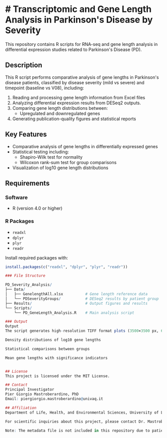 # # Transcriptomic and Gene Length Analysis in Parkinson's Disease by Severity

This repository contains R scripts for RNA-seq and gene length analysis in differential expression studies related to Parkinson's Disease (PD).

## Description

This R script performs comparative analysis of gene lengths in Parkinson's disease patients, classified by disease severity (mild vs severe) and timepoint (baseline vs V08), including:

1. Reading and processing gene length information from Excel files
2. Analyzing differential expression results from DESeq2 outputs.
3. Comparing gene length distributions between:
   - Upregulated and downregulated genes
4. Generating publication-quality figures and statistical reports

## Key Features

- Comparative analysis of gene lengths in differentially expressed genes
- Statistical testing including:
  - Shapiro-Wilk test for normality
  - Wilcoxon rank-sum test for group comparisons
- Visualization of log10 gene length distributions

## Requirements

### Software
- R (version 4.0 or higher)

### R Packages
- `readxl`
- `dplyr`
- `plyr`
- `readr`

Install required packages with:
```R
install.packages(c("readxl", "dplyr", "plyr", "readr"))

### File Structure

PD_Severity_Analysis/
├── Data/
│   ├── GenelengthAll.xlsx          # Gene length reference data
│   └── PDSeverityGroups/           # DESeq2 results by patient group
├── Results/                        # Output figures and results
└── Scripts/
    └── PD_GeneLength_Analysis.R    # Main analysis script

### Output
Output
The script generates high-resolution TIFF format plots (3500×3500 px, 600 dpi) showing:

Density distributions of log10 gene lengths

Statistical comparisons between groups

Mean gene lengths with significance indicators


## License
This project is licensed under the MIT License.

## Contact
Principal Investigator
Pier Giorgio Mastroberardino, PhD
Email: piergiorgio.mastroberardino@univaq.it

## Affiliation
Department of Life, Health, and Environmental Sciences, University of L'Aquila, L'Aquila, Italy.

For scientific inquiries about this project, please contact Dr. Mastroberardino directly. For technical issues with the code, please open an issue in this repository.

Note: The metadata file is not included in this repository due to patient privacy concerns. These data can be requested from the PPMI website.
